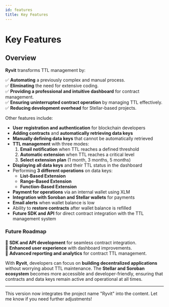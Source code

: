 ```yaml
---
id: features
title: Key Features
---
```


# **Key Features**

## **Overview**

**Ryvit** transforms TTL management by:

✅ **Automating** a previously complex and manual process.  
✅ **Eliminating** the need for extensive coding.  
✅ **Providing a professional and intuitive dashboard** for contract management.  
✅ **Ensuring uninterrupted contract operation** by managing TTL effectively.  
✅ **Reducing development overhead** for Stellar-based projects.

Other features include:

- **User registration and authentication** for blockchain developers
- **Adding contracts** and **automatically retrieving data keys**
- **Manually defining data keys** that cannot be automatically retrieved
- **TTL management** with three modes:
  1. **Email notification** when TTL reaches a defined threshold
  2. **Automatic extension** when TTL reaches a critical level
  3. **Select extension plan** (1 month, 3 months, 5 months)
- **Displaying all data keys** and their TTL status in the dashboard
- Performing **3 different operations** on data keys:
  - **List-Based Extension**
  - **Range-Based Extension**
  - **Function-Based Extension**
- **Payment for operations** via an internal wallet using XLM
- **Integration with Soroban and Stellar wallets** for payments
- **Email alerts** when wallet balance is low
- Ability to **restore contracts** after wallet balance is refilled
- **Future SDK and API** for direct contract integration with the TTL management system

### **Future Roadmap**

🚀 **SDK and API development** for seamless contract integration.  
🚀 **Enhanced user experience** with dashboard improvements.  
🚀 **Advanced reporting and analytics** for contract TTL management.

With **Ryvit**, developers can focus on **building decentralized applications** without worrying about TTL maintenance. The **Stellar and Soroban ecosystem** becomes more accessible and developer-friendly, ensuring that contracts and data keys remain active and operational at all times.

---

This version now integrates the project name "Ryvit" into the content. Let me know if you need further adjustments!